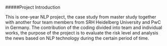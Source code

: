 #####Project Introduction

This is one-year NLP project, the case study from master study together with another four team members from SRH Heidelberg University and PwC in Germany. 
The contribution of the coding divided into team and individual works, the purpose of the project is to evaluate the risk level and analysis the news based on NLP technology during the certain period of time. 
  
